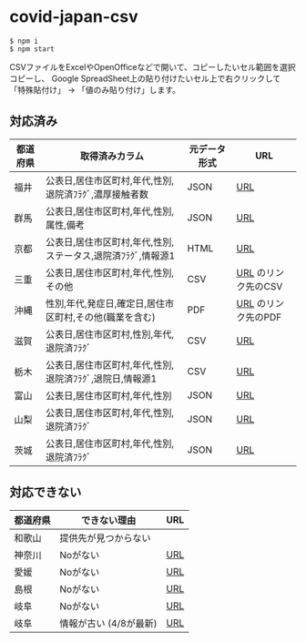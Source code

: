 # covid-japan-csv

```
$ npm i
$ npm start
```

CSVファイルをExcelやOpenOfficeなどで開いて、コピーしたいセル範囲を選択コピーし、
Google SpreadSheet上の貼り付けたいセル上で右クリックして「特殊貼付け」 -> 「値のみ貼り付け」します。

## 対応済み

|  都道府県  |  取得済みカラム  | 元データ形式 | URL |
| ---- | ---- | ---- | ---- |
|  福井  |  公表日,居住市区町村,年代,性別,退院済ﾌﾗｸﾞ,濃厚接触者数 | JSON | <a href="https://github.com/westar7/fukui-covid19/blob/development/data/data.json">URL</a> |
|  群馬  |  公表日,居住市区町村,年代,性別,属性,備考  | JSON | <a href="https://github.com/bpr-gunma/covid19/blob/development/data/data.json">URL</a> |
|  京都  |  公表日,居住市区町村,年代,性別,ステータス,退院済ﾌﾗｸﾞ,情報源1  | HTML | <a href="https://www.pref.kyoto.jp/kentai/news/novelcoronavirus.html">URL</a> |
|  三重  |  公表日,居住市区町村,年代,性別,その他  | CSV | <a href="https://www.pref.mie.lg.jp/YAKUMUS/HP/m0068000071_00022.htm">URL</a> のリンク先のCSV |
|  沖縄  |  性別,年代,発症日,確定日,居住市区町村,その他(職業を含む)  | PDF | <a href="https://www.pref.okinawa.lg.jp/site/hoken/chiikihoken/kekkaku/covid19_hasseijoukyou.html">URL</a> のリンク先のPDF|
|  滋賀  |  公表日,居住市区町村,性別,年代,退院済ﾌﾗｸﾞ  | CSV | <a href="https://docs.google.com/spreadsheets/d/e/2PACX-1vQkSimAq6YKVyhqHy7wyEvL6-TeGmiNntRhP3iK5041mD900GYcjUKylMZIAJEIZzew9pCGfQ1AA-Ge/pub?gid=1551840287&single=true&output=csv">URL</a> |
|  栃木  |  公表日,居住市区町村,年代,性別,退院済ﾌﾗｸﾞ,退院日,情報源1  | CSV | <a href="https://docs.google.com/spreadsheets/d/1aCIRyol3UncEtstWhT_Yw3I8mCbvpGQU5_HUKB_0JFA/export?format=csv&gid=0">URL</a> |
|  富山  |  公表日,居住市区町村,年代,性別  | JSON | <a href="https://github.com/Terachan0117/covid19-toyama/blob/development/data/data.json">URL</a> |
|  山梨  |  公表日,居住市区町村,年代,性別,退院済ﾌﾗｸﾞ  | JSON | <a href="https://github.com/covid19-yamanashi/covid19/blob/development/data/data.json">URL</a> |
|  茨城  |  公表日,居住市区町村,年代,性別,退院済ﾌﾗｸﾞ  | JSON | <a href="https://github.com/a01sa01to/covid19-ibaraki/blob/development/data/data.json">URL</a> |

## 対応できない

|  都道府県  | できない理由 | URL |
| ---- | ---- | ---- |
| 和歌山 | 提供先が見つからない |  |
| 神奈川 | Noがない | <a href="http://www.pref.kanagawa.jp/docs/t3u/dst/s0060925.html">URL<a>|
| 愛媛 | Noがない | <a href="https://github.com/ehime-covid19/covid19/blob/master/data/data.json">URL</a> |
| 島根 | Noがない | <a href="https://github.com/TaigaMikami/shimane-covid19/blob/shimane/data/data.json">URL</a> |
| 岐阜 | Noがない | <a href="https://spreadsheets.google.com/feeds/list/15CHGPTLs5aqHXq38S1RbrcTtaaOWDDosfLqvey7nh8k/3/public/values">URL</a> |
| 岐阜 | 情報が古い (4/8が最新) | <a href="https://data.gifu-opendata.pref.gifu.lg.jp/dataset/c11223-001">URL</a>|
